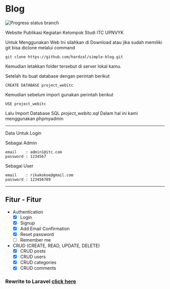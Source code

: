 # Blog

![Progress status branch](https://img.shields.io/badge/progress-40%25-yellowgreen.svg)

Website Publikasi Kegiatan Kelompok Studi ITC UPNVYK

Untuk Menggunakan Web Ini silahkan di Download atau jika sudah memiliki git bisa diclone melalui command

    git clone https://github.com/hardzal/simple-blog.git

Kemudian letakkan folder tersebut di server lokal kamu.

Setelah itu buat database dengan perintah berikut

    CREATE DATABASE project_webitc

Kemudian sebelum import gunakan perintah berikut

    USE project_webitc

Lalu Import Database SQL *project_webitc.sql* Dalam hal ini kami menggunakan phpmyadmin

-------------------------------------------------------------------
Data Untuk Login

Sebagai Admin

    email    : admin1@itc.com
    password : 1234567              

Sebagai User

    email    : rikakokoe@gmail.com
    password : 123456789

-------------------------------------------------------------------

## Fitur - Fitur  

- Authentication
  - [x] Login
  - [x] Signup
  - [x] Add Email Confirmation
  - [x] Reset password
  - [ ] Remember me
- CRUD (CREATE, READ, UPDATE, DELETE)
  - [x] CRUD posts
  - [x] CRUD users
  - [x] CRUD categories
  - [x] CRUD comments

### Rewrite to Laravel [click here](https://github.com/hardzal/larablog)
